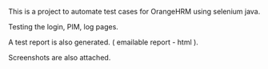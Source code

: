 This is a project to automate test cases for OrangeHRM using selenium java.

Testing the login, PIM, log pages.

A test report is also generated. (  emailable report - html ).

Screenshots are also attached.


